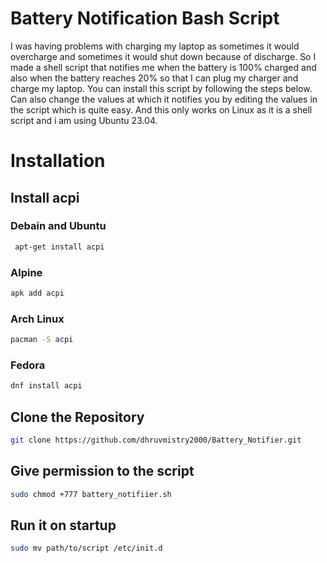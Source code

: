 
# Battery Notification Bash Script

I was having problems with charging my laptop as sometimes it would overcharge and sometimes it would shut down because of discharge. So I made a shell script that notifies me when the battery is 100% charged and also when the battery reaches 20% so that I can plug my charger and charge my laptop. You can install this script by following the steps below. Can also change the values at which it notifies you by editing the values in the script which is quite easy. And this only works on Linux as it is a shell script and i am using Ubuntu 23.04.







# Installation

## Install acpi


### Debain and Ubuntu
```bash
 apt-get install acpi
```

### Alpine 
```bash
apk add acpi
```
### Arch Linux

```bash
pacman -S acpi
```
### Fedora

```bash
dnf install acpi
```

## Clone the Repository

```bash
git clone https://github.com/dhruvmistry2000/Battery_Notifier.git
```

## Give permission to the script

```bash
sudo chmod +777 battery_notifiier.sh
```

## Run it on startup

```bash
sudo mv path/to/script /etc/init.d
```
